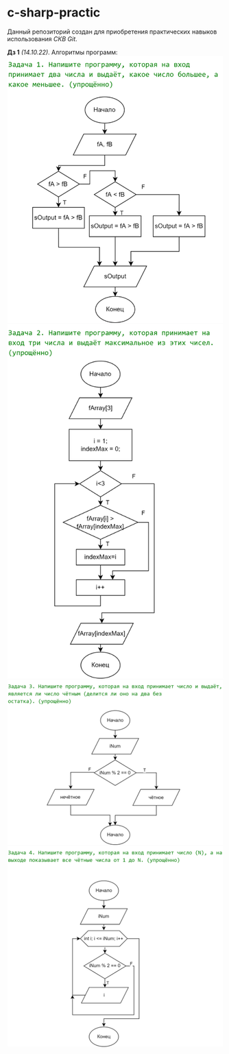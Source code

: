# c-sharp-practic

Данный репозиторий создан для приобретения практических навыков использования *СКВ Git*.

**Дз 1** *(14.10.22)*. Алгоритмы программ:
![Не удалось загрузить](/homeworks/homework1/hw1_1.png)
![Не удалось загрузить](/homeworks/homework1/hw1_2.png)
![Не удалось загрузить](/homeworks/homework1/hw1_3.png)
![Не удалось загрузить](/homeworks/homework1/hw1_4.png)